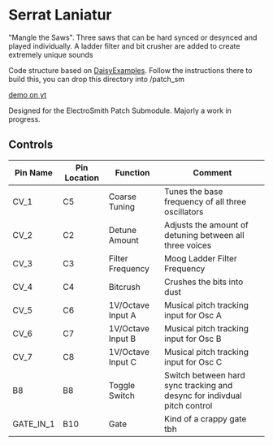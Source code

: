 # Serrat Laniatur
"Mangle the Saws". Three saws that can be hard synced or desynced and played individually. A ladder filter and bit crusher are added to create extremely unique sounds

Code structure based on [DaisyExamples](https://github.com/electro-smith/DaisyExamples). Follow the instructions there to build this, you can drop this directory into /patch_sm

[demo on yt](https://youtu.be/U0zgO18_t6A)

Designed for the ElectroSmith Patch Submodule. Majorly a work in progress.
## Controls

| Pin Name | Pin Location | Function | Comment |
| --- | --- | --- | --- |
| CV_1 | C5 | Coarse Tuning | Tunes the base frequency of all three oscillators |
| CV_2 | C2 | Detune Amount | Adjusts the amount of detuning between all three voices |
| CV_3 | C3 | Filter Frequency | Moog Ladder Filter Frequency |
| CV_4 | C4 | Bitcrush | Crushes the bits into dust |
| CV_5 | C6 | 1V/Octave Input A | Musical pitch tracking input for Osc A|
| CV_6 | C7 | 1V/Octave Input B | Musical pitch tracking input for Osc B |
| CV_7 | C8 | 1V/Octave Input C | Musical pitch tracking input for Osc C|
| B8 | B8 | Toggle Switch | Switch between hard sync tracking and desync for indivdual pitch control |
| GATE_IN_1 | B10 | Gate | Kind of a crappy gate tbh |

